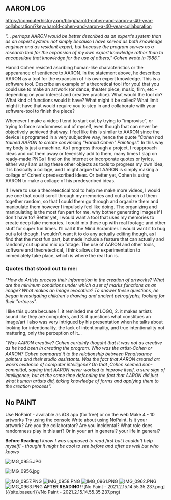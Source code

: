 ## AARON LOG

https://computerhistory.org/blog/harold-cohen-and-aaron-a-40-year-collaboration/?key=harold-cohen-and-aaron-a-40-year-collaboration

_“… perhaps AARON would be better described as an expert’s system than as an expert system: not simply because I have served as both knowledge engineer and as resident expert, but because the program serves as a research tool for the expansion of my own expert knowledge rather than to encapsulate that knowledge for the use of others,” Cohen wrote in 1988."_

Harold Cohen resisted ascribing human-like characteristics or the appearance of sentience to AARON. In the statement above, he describes AARON as a tool for the expansion of his own expert knowledge. This is a software tool. Describe an example of a theoretical tool (for you) that you could use to make an artwork (or dance, theater piece, music, film, etc - depending on your interest and creative practice). What would the tool do? What kind of functions would it have? What might it be called? What limit might it have that would require you to step in and collaborate with your software-tool to finish the piece?

Whenever I make a video I tend to start out by trying to "improvise", or trying to force randomness out of myself, even though that can never be objectively achieved that way. I feel like this is similar to AARON since the device is programed in a very subjective way, hence the quote _"Cohen had trained AARON to create convincing "Harold Cohen" Paintings"._ In this way my body is just a machine. As I progress through a project, I reapproach ideas and cut them away or feverishly add to them, many times I slap on ready-made PNGs I find on the internet or incorporate quotes or lyrics, either way I am using these other objects as tools to progress my own idea, it is basically a collage, and I might argue that AARON is simply making a collage of Cohen's predescribed ideas. Or better yet, Cohen is using AARON to make a collage of his predescribed ideas.

If I were to use a theoretectical tool to help me make more videos, I would use one that could scroll through my memories and cut a bunch of them together random, so that I could them go through and organize them and manipulate them however I impulsely feel like doing. The organizing and manipulating is the most fun part for me, why bother generating images if I don't have to? Better yet, I would want a tool that uses my memories to create deep fake memories. I could mix these up with real footage and other stuff for super fun times. I'll call it the Mind Scrambler. I would want it to bug out a lot though. I wouldn't want it to do any actually editing though, as I find that the most fun part, but made include a feature that can actually and randomly cut up and mix up fotage. The use of AARON and other tools, software and theoretectical, I think allows for experimentation to immediately take place, which is where the real fun is.  

### Quotes that stood out to me:

_"How do Artists process their information in the creation of artworks? What are the minimum conditions under which a set of marks functions as an image? What makes an image evocative? To answer these questions, he began investigating children's drawing and ancient petroglyphs, looking for their "artness"._

I like this quote becuase 1. it reminded me of LOGO, 2. it makes artists sound like they are computers, and 3. it questions what constitues an image/art
I also was very intrigued by his presentation when he talks about looking for intentionality, the lack of intentionality, and true intentionality not mattering, only the perception of it...

_"Was AARON creative? Cohen certainly thoguht that it was not as creative as he had been in creating the program. Who was the artist-Cohen or AARON? Cohen compared it to the relationship between Renaissance painters and their studio assistants. Was the fact that AARON created art works evidence of computer intelligene? On that ,Cohen seemed non-committal, saying that AARON never worked to improve itself, a sure sign of intelligence, but at the same time defending the fact that AARON did just what human artists did, taking knowledge of forms and applying them to the creation process"._

## No PAINT

Use NoPaint - available as iOS app (for free) or on the web
Make 4 - 10 artworks
Try using the console
Write about using NoPaint. Is it your artwork? Are you the collaborator? Are you incidental? What role does randomness play in this art? Or in your art in general? your life in general?

****Before Reading****
_I know I was supposed to read first but I couldn't help myself! - thought it might be cool to see before and after as well but who knows_

![IMG_0955.JPG]({{site.baseurl}}/IMG_0955.JPG)

![IMG_0956.jpg]({{site.baseurl}}/IMG_0956.jpg)

![IMG_0957.PNG]({{site.baseurl}}/IMG_0957.PNG)
![IMG_0958.PNG]({{site.baseurl}}/IMG_0958.PNG)
![IMG_0961.PNG]({{site.baseurl}}/IMG_0961.PNG)
![IMG_0962.PNG]({{site.baseurl}}/IMG_0962.PNG)
![IMG_0963.PNG]({{site.baseurl}}/IMG_0963.PNG)
****AFTER READING!****
![No Paint - 2021.2.15.14.55.35.237.png]({{site.baseurl}}/No Paint - 2021.2.15.14.55.35.237.png)


